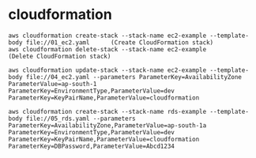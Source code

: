 # cloudformation

    aws cloudformation create-stack --stack-name ec2-example --template-body file://01_ec2.yaml      (Create CloudFormation stack)
    aws cloudformation delete-stack --stack-name ec2-example                                         (Delete CloudFormation stack)

    aws cloudformation update-stack --stack-name ec2-example --template-body file://04_ec2.yaml --parameters ParameterKey=AvailabilityZone ParameterValue=ap-south-1 ParameterKey=EnvironmentType,ParameterValue=dev ParameterKey=KeyPairName,ParameterValue=cloudformation

    aws cloudformation create-stack --stack-name rds-example --template-body file://05_rds.yaml --parameters ParameterKey=AvailabilityZone,ParameterValue=ap-south-1a ParameterKey=EnvironmentType,ParameterValue=dev ParameterKey=KeyPairName,ParameterValue=cloudformation ParameterKey=DBPassword,ParameterValue=Abcd1234